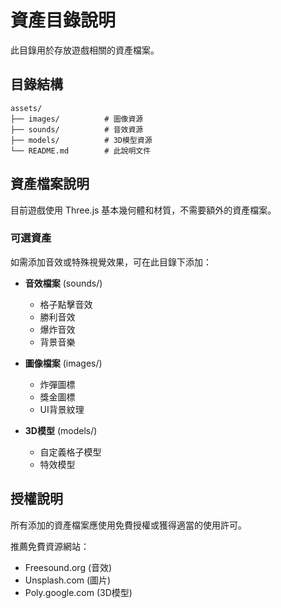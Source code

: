 # 資產目錄說明

此目錄用於存放遊戲相關的資產檔案。

## 目錄結構

```
assets/
├── images/          # 圖像資源
├── sounds/          # 音效資源  
├── models/          # 3D模型資源
└── README.md        # 此說明文件
```

## 資產檔案說明

目前遊戲使用 Three.js 基本幾何體和材質，不需要額外的資產檔案。

### 可選資產

如需添加音效或特殊視覺效果，可在此目錄下添加：

- **音效檔案** (sounds/)
  - 格子點擊音效
  - 勝利音效  
  - 爆炸音效
  - 背景音樂

- **圖像檔案** (images/)
  - 炸彈圖標
  - 獎金圖標
  - UI背景紋理

- **3D模型** (models/)
  - 自定義格子模型
  - 特效模型

## 授權說明

所有添加的資產檔案應使用免費授權或獲得適當的使用許可。

推薦免費資源網站：
- Freesound.org (音效)
- Unsplash.com (圖片) 
- Poly.google.com (3D模型)